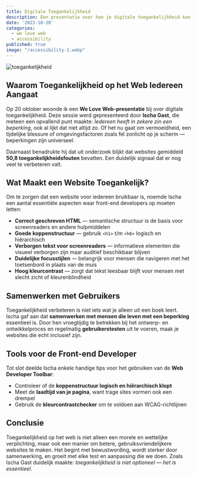 ```yaml
---
title: Digitale Toegankelijkheid
description: Een presentatie over hoe je digitale toegankelijkheid kan toepassen in je eigen projecten
date: '2023-10-20'
categories:
  - we love web
  - accessibility
published: true
image: "/accessibility-1.webp"
---
```


![toegankelijkheid](/images/accessibility-1.jpg)<br>

## Waarom Toegankelijkheid op het Web Iedereen Aangaat

Op 20 oktober woonde ik een **We Love Web-presentatie** bij over digitale toegankelijkheid. Deze sessie werd gepresenteerd door **Ischa Gast**, die meteen een opvallend punt maakte: *Iedereen heeft in zekere zin een beperking*, ook al lijkt dat niet altijd zo. Of het nu gaat om vermoeidheid, een tijdelijke blessure of omgevingsfactoren zoals fel zonlicht op je scherm — beperkingen zijn universeel.

Daarnaast benadrukte hij dat uit onderzoek blijkt dat websites gemiddeld **50,8 toegankelijkheidsfouten** bevatten. Een duidelijk signaal dat er nog veel te verbeteren valt.

## Wat Maakt een Website Toegankelijk?

Om te zorgen dat een website voor iedereen bruikbaar is, noemde Ischa een aantal essentiële aspecten waar front-end developers op moeten letten:

- **Correct geschreven HTML** — semantische structuur is de basis voor screenreaders en andere hulpmiddelen  
- **Goede koppenstructuur** — gebruik `<h1>` t/m `<h6>` logisch en hiërarchisch  
- **Verborgen tekst voor screenreaders** — informatieve elementen die visueel verborgen zijn maar auditief beschikbaar blijven  
- **Duidelijke focusstijlen** — belangrijk voor mensen die navigeren met het toetsenbord in plaats van de muis  
- **Hoog kleurcontrast** — zorgt dat tekst leesbaar blijft voor mensen met slecht zicht of kleurenblindheid

## Samenwerken met Gebruikers

Toegankelijkheid verbeteren is niet iets wat je alleen uit een boek leert. Ischa gaf aan dat **samenwerken met mensen die leven met een beperking** essentieel is. Door hen vroegtijdig te betrekken bij het ontwerp- en ontwikkelproces en regelmatig **gebruikerstesten** uit te voeren, maak je websites die echt inclusief zijn.

## Tools voor de Front-end Developer

Tot slot deelde Ischa enkele handige tips voor het gebruiken van de **Web Developer Toolbar**:

- Controleer of de **koppenstructuur logisch en hiërarchisch klopt**  
- Meet de **laadtijd van je pagina**, want trage sites vormen ook een drempel  
- Gebruik de **kleurcontrastchecker** om te voldoen aan WCAG-richtlijnen  

## Conclusie

Toegankelijkheid op het web is niet alleen een morele en wettelijke verplichting, maar ook een manier om betere, gebruiksvriendelijkere websites te maken. Het begint met bewustwording, wordt sterker door samenwerking, en groeit met elke test en aanpassing die we doen. Zoals Ischa Gast duidelijk maakte: *toegankelijkheid is niet optioneel — het is essentieel*.
